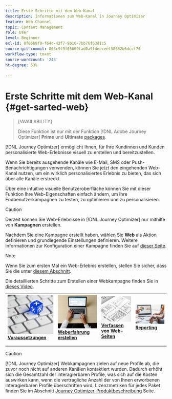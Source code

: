 ```yaml
---
title: Erste Schritte mit dem Web-Kanal
description: Informationen zum Web-Kanal in Journey Optimizer
feature: Web Channel
topic: Content Management
role: User
level: Beginner
exl-id: 8f06b8f0-f64d-42f7-9b10-7bb76f63d1c5
source-git-commit: 803c9f9f05669fad0a9fdeeceef58652b6dccf70
workflow-type: tm+mt
source-wordcount: '243'
ht-degree: 53%

---
```


# Erste Schritte mit dem Web-Kanal {#get-sarted-web}

>[!AVAILABILITY]
>
>Diese Funktion ist nur mit der Funktion [!DNL Adobe Journey Optimizer] **Prime** und **Ultimate** [packages](https://helpx.adobe.com/de/legal/product-descriptions/adobe-journey-optimizer.html).

[!DNL Journey Optimizer] ermöglicht Ihnen, für Ihre Kundinnen und Kunden personalisierte Web-Erlebnisse visuell zu erstellen und bereitzustellen.

Wenn Sie bereits ausgehende Kanäle wie E-Mail, SMS oder Push-Benachrichtigungen verwenden, können Sie jetzt den eingehenden Web-Kanal nutzen, um ein wirklich personalisiertes Erlebnis zu bieten, das sich über alle Kanäle erstreckt.

Über eine intuitive visuelle Benutzeroberfläche können Sie mit dieser Funktion Ihre Web-Eigenschaften einfach ändern, um Ihre Endbenutzerkampagnen zu testen, zu optimieren und zu personalisieren.

>[!CAUTION]
>
>Derzeit können Sie Web-Erlebnisse in [!DNL Journey Optimizer] nur mithilfe von **Kampagnen** erstellen. 

Nachdem Sie eine Kampagne erstellt haben, wählen Sie **Web** als Aktion definieren und grundlegende Einstellungen definieren. Weitere Informationen zur Konfiguration einer Kampagne finden Sie auf [dieser Seite](../campaigns/create-campaign.md#configure).

>[!NOTE]
>
>Wenn Sie zum ersten Mal ein Web-Erlebnis erstellen, stellen Sie sicher, dass Sie die unter [diesem Abschnitt](web-prerequisites.md).

Die detaillierten Schritte zum Erstellen einer Webkampagne finden Sie in [dieses Video](create-web.md#video).

<table style="table-layout:fixed"><tr style="border: 0;">
<td>
<a href="web-prerequisites.md">
<img alt="Lead" src="../assets/do-not-localize/web-prerequisites.jpg">
</a>
<div><a href="web-prerequisites.md"><strong>Voraussetzungen</strong>
</div>
<p>
</td>
<td>
<a href="create-web.md">
<img alt="Gelegentlich" src="../assets/do-not-localize/web-create.jpg">
</a>
<div>
<a href="create-web.md"><strong>Weberfahrung erstellen</strong></a>
</div>
<p></td>
<td>
<a href="author-web.md">
<img alt="Validierung" src="../assets/do-not-localize/web-design.jpg">
</a>
<div>
<a href="author-web.md"><strong>Verfassen von Web-Seiten</strong></a>
</div>
<p>
</td>
<td>
<a href="../reports/campaign-global-report.md#web-tab.md">
<img alt="Validierung" src="../assets/do-not-localize/web-reporting.jpg">
</a>
<div>
<a href="../reports/campaign-global-report.md#web-tab"><strong>Reporting</strong></a>
</div>
<p>
</td>
</tr></table>

>[!CAUTION]
>
>[!DNL Journey Optimizer] Webkampagnen zielen auf neue Profile ab, die zuvor noch nicht auf anderen Kanälen kontaktiert wurden. Dadurch erhöht sich die Gesamtzahl der interagierbaren Profile, was sich auf die Kosten auswirken kann, wenn die vertragliche Anzahl der von Ihnen erworbenen interagierbaren Profile überschritten wird. Lizenzmetriken für jedes Paket finden Sie im Abschnitt [Journey Optimizer-Produktbeschreibung](https://helpx.adobe.com/de/legal/product-descriptions/adobe-journey-optimizer.html) Seite.


